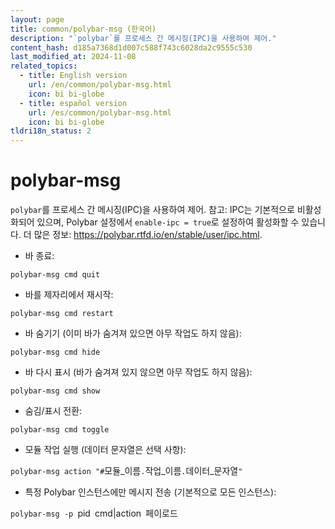 ```yaml
---
layout: page
title: common/polybar-msg (한국어)
description: "`polybar`를 프로세스 간 메시징(IPC)을 사용하여 제어."
content_hash: d185a7368d1d007c588f743c6028da2c9555c530
last_modified_at: 2024-11-08
related_topics:
  - title: English version
    url: /en/common/polybar-msg.html
    icon: bi bi-globe
  - title: español version
    url: /es/common/polybar-msg.html
    icon: bi bi-globe
tldri18n_status: 2
---
```

# polybar-msg

`polybar`를 프로세스 간 메시징(IPC)을 사용하여 제어.
참고: IPC는 기본적으로 비활성화되어 있으며, Polybar 설정에서 `enable-ipc = true`로 설정하여 활성화할 수 있습니다.
더 많은 정보: <https://polybar.rtfd.io/en/stable/user/ipc.html>.

- 바 종료:

`polybar-msg cmd quit`

- 바를 제자리에서 재시작:

`polybar-msg cmd restart`

- 바 숨기기 (이미 바가 숨겨져 있으면 아무 작업도 하지 않음):

`polybar-msg cmd hide`

- 바 다시 표시 (바가 숨겨져 있지 않으면 아무 작업도 하지 않음):

`polybar-msg cmd show`

- 숨김/표시 전환:

`polybar-msg cmd toggle`

- 모듈 작업 실행 (데이터 문자열은 선택 사항):

`polybar-msg action "#`<span class="tldr-var badge badge-pill bg-dark-lm bg-white-dm text-white-lm text-dark-dm font-weight-bold">모듈_이름</span>`.`<span class="tldr-var badge badge-pill bg-dark-lm bg-white-dm text-white-lm text-dark-dm font-weight-bold">작업_이름</span>`.`<span class="tldr-var badge badge-pill bg-dark-lm bg-white-dm text-white-lm text-dark-dm font-weight-bold">데이터_문자열</span>`"`

- 특정 Polybar 인스턴스에만 메시지 전송 (기본적으로 모든 인스턴스):

`polybar-msg -p `<span class="tldr-var badge badge-pill bg-dark-lm bg-white-dm text-white-lm text-dark-dm font-weight-bold">pid</span>` `<span class="tldr-var badge badge-pill bg-dark-lm bg-white-dm text-white-lm text-dark-dm font-weight-bold">cmd|action</span>` `<span class="tldr-var badge badge-pill bg-dark-lm bg-white-dm text-white-lm text-dark-dm font-weight-bold">페이로드</span>

